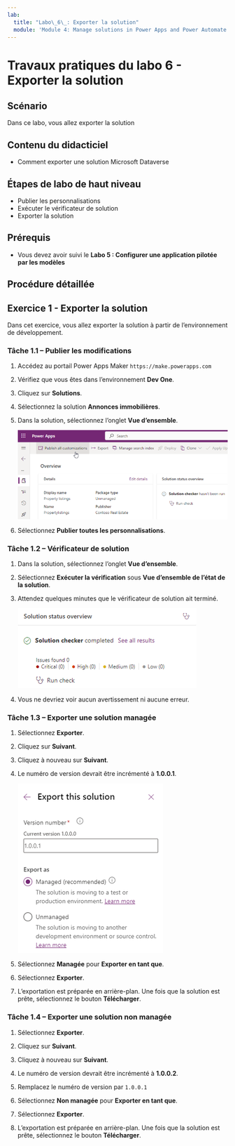 ```yaml
---
lab:
  title: "Labo\_6\_: Exporter la solution"
  module: 'Module 4: Manage solutions in Power Apps and Power Automate'
---
```


# Travaux pratiques du labo 6 - Exporter la solution

## Scénario

Dans ce labo, vous allez exporter la solution

## Contenu du didacticiel

- Comment exporter une solution Microsoft Dataverse

## Étapes de labo de haut niveau

- Publier les personnalisations
- Exécuter le vérificateur de solution
- Exporter la solution
  
## Prérequis

- Vous devez avoir suivi le **Labo 5 : Configurer une application pilotée par les modèles**

## Procédure détaillée

## Exercice 1 - Exporter la solution

Dans cet exercice, vous allez exporter la solution à partir de l’environnement de développement.

### Tâche 1.1 – Publier les modifications

1. Accédez au portail Power Apps Maker `https://make.powerapps.com`

1. Vérifiez que vous êtes dans l’environnement **Dev One**.

1. Cliquez sur **Solutions**.

1. Sélectionnez la solution **Annonces immobilières**.

1. Dans la solution, sélectionnez l’onglet **Vue d’ensemble**.

    ![Page Vue d’ensemble de la solution.](../media/solution-overview.png)

1. Sélectionnez **Publier toutes les personnalisations**.

### Tâche 1.2 – Vérificateur de solution

1. Dans la solution, sélectionnez l’onglet **Vue d’ensemble**.

1. Sélectionnez **Exécuter la vérification** sous **Vue d’ensemble de l’état de la solution**.

1. Attendez quelques minutes que le vérificateur de solution ait terminé.

    ![Page des résultats du vérificateur de solution.](../media/solution-checker.png)

1. Vous ne devriez voir aucun avertissement ni aucune erreur.

### Tâche 1.3 – Exporter une solution managée

1. Sélectionnez **Exporter**.

1. Cliquez sur **Suivant**.

1. Cliquez à nouveau sur **Suivant**.

1. Le numéro de version devrait être incrémenté à **1.0.0.1**.

    ![Volet Exporter la solution.](../media/export-solution.png)

1. Sélectionnez **Managée** pour **Exporter en tant que**.

1. Sélectionnez **Exporter**.

1. L’exportation est préparée en arrière-plan. Une fois que la solution est prête, sélectionnez le bouton **Télécharger**.

### Tâche 1.4 – Exporter une solution non managée

1. Sélectionnez **Exporter**.

1. Cliquez sur **Suivant**.

1. Cliquez à nouveau sur **Suivant**.

1. Le numéro de version devrait être incrémenté à **1.0.0.2**.

1. Remplacez le numéro de version par `1.0.0.1`

1. Sélectionnez **Non managée** pour **Exporter en tant que**.

1. Sélectionnez **Exporter**.

1. L’exportation est préparée en arrière-plan. Une fois que la solution est prête, sélectionnez le bouton **Télécharger**.
